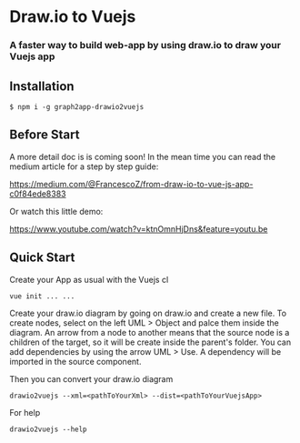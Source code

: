 # Draw.io to Vuejs

### A faster way to build web-app by using draw.io to draw your Vuejs app

## Installation

```
$ npm i -g graph2app-drawio2vuejs
```

## Before Start

A more detail doc is is coming soon! In the mean time you can read the medium article for a step by step guide:

https://medium.com/@FrancescoZ/from-draw-io-to-vue-js-app-c0f84ede8383

Or watch this little demo:

https://www.youtube.com/watch?v=ktnOmnHjDns&feature=youtu.be

## Quick Start

Create your App as usual with the Vuejs cl

```
vue init ... ...
```

Create your draw.io diagram by going on draw.io and create a new file. To create nodes, select on the left UML > Object and palce them inside the diagram. An arrow from a node to another means that the source node is a children of the target, so it will be create inside the parent's folder. You can add dependencies by using the arrow UML > Use. A dependency will be imported in the source component.

Then you can convert your draw.io diagram 

```
drawio2vuejs --xml=<pathToYourXml> --dist=<pathToYourVuejsApp>
```

For help

```
drawio2vuejs --help

```

